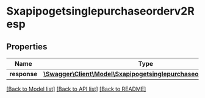 # Sxapipogetsinglepurchaseorderv2Resp

## Properties
Name | Type | Description | Notes
------------ | ------------- | ------------- | -------------
**response** | [**\Swagger\Client\Model\Sxapipogetsinglepurchaseorderv2Response**](Sxapipogetsinglepurchaseorderv2Response.md) |  | [optional] 

[[Back to Model list]](../README.md#documentation-for-models) [[Back to API list]](../README.md#documentation-for-api-endpoints) [[Back to README]](../README.md)



